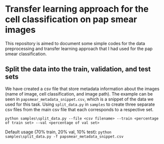 # Transfer learning approach for the cell classification on pap smear images
This repository is aimed to document some simple codes for the data preprocessing and transfer learning approach that I had used for the pap smear classification.

## Split the data into the train, validation, and test sets
We have created a csv file that store metadata information about the images (name of image, cell classification, and image path). The example can be seen in `papsmear_metadata_snippet.csv`, which is a snippet of the data we used for this task. Using `split_data.py` in `samples` to create three separate csv files from the main csv file that each corresponds to a respective set.

`python samples\split_data.py --file <csv filename> --train <percentage of train set> --val <percentage of val set>` 

Default usage (70% train, 20% val, 10% test): `python samples\split_data.py -f papsmear_metadata_snippet.csv` 

